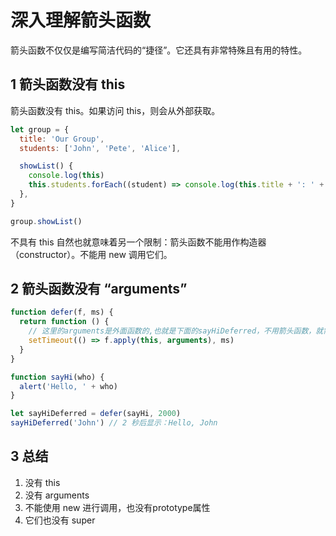 # 深入理解箭头函数

箭头函数不仅仅是编写简洁代码的“捷径”。它还具有非常特殊且有用的特性。

## 1 箭头函数没有 this

箭头函数没有 this。如果访问 this，则会从外部获取。

```js
let group = {
  title: 'Our Group',
  students: ['John', 'Pete', 'Alice'],

  showList() {
    console.log(this)
    this.students.forEach((student) => console.log(this.title + ': ' + student))
  },
}

group.showList()
```

不具有 this 自然也就意味着另一个限制：箭头函数不能用作构造器（constructor）。不能用 new 调用它们。

## 2 箭头函数没有 “arguments”

```js
function defer(f, ms) {
  return function () {
    // 这里的arguments是外面函数的,也就是下面的sayHiDeferred，不用箭头函数，就需要手动传参数
    setTimeout(() => f.apply(this, arguments), ms)
  }
}

function sayHi(who) {
  alert('Hello, ' + who)
}

let sayHiDeferred = defer(sayHi, 2000)
sayHiDeferred('John') // 2 秒后显示：Hello, John
```

## 3 总结

1. 没有 this
2. 没有 arguments
3. 不能使用 new 进行调用，也没有prototype属性
4. 它们也没有 super
